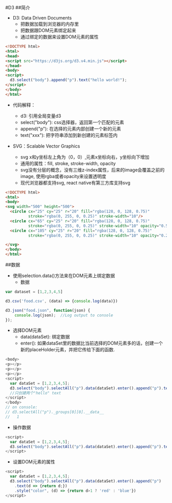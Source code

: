 #D3
##简介
* D3: Data Driven Documents
    * 把数据加载到浏览器的内存里
    * 把数据跟DOM元素绑定起来
    * 通过绑定的数据来设置DOM元素的属性 
```html
<!DOCTYPE html>
<html>
<head>
<script src="https://d3js.org/d3.v4.min.js"></script>
</head>
<body>
<script>
  d3.select("body").append("p").text("hello world!");
</script>
</body>
</html>
```
* 代码解释：
    * d3: 引用全局变量d3
    * select("body"): css选择器，返回第一个匹配的元素
    * append("p"): 在选择的元素内部创建一个新的元素
    * text("xxx"): 把字符串添加到新创建的元素标签内
       
* SVG：Scalable Vector Graphics
    * svg x和y坐标左上角为（0，0）,元素x坐标向右，y坐标向下增加
    * 通用的属性：fill, stroke, stroke-width, opacity
    * svg没有分层的概念，没有三维z-index属性，后来的image会覆盖之前的image, 使用rgba或者opacity来设置透明度
    * 现代浏览器都支持svg, react native有第三方库支持svg
```html
<!DOCTYPE html>
<html>
<body>
<svg width="500" height="500">
  <circle cx="25" cy="25" r="20" fill="rgba(128, 0, 128, 0.75)"
          stroke="rgba(0, 255, 0, 0.25)" stroke-width="10"/>
  <circle cx="65" cy="25" r="20" fill="rgba(128, 0, 128, 0.75)"
          stroke="rgba(0, 255, 0, 0.25)" stroke-width="10" opacity="0.5"/>
  <circle cx="105" cy="25" r="20" fill="rgba(128, 0, 128, 0.75)"
          stroke="rgba(0, 255, 0, 0.25)" stroke-width="10" opacity="0.2"/>

</svg>
</body>
</html>
```
##数据
* 使用selection.data()方法来在DOM元素上绑定数据
    * 数据
```javascript
var dataset = [1,2,3,4,5]
```
```javascript
d3.csv('food.csv', (data) => {console.log(data)})
```
```javascript
d3.json("food.json", function(json) {
    console.log(json);  //Log output to console
});
```
* 选择DOM元素
    * data(dataSet): 绑定数据
    * enter(): 如果dataSet里的数据比当前选择的DOM元素多的话，创建一个新的placeHolder元素，并把它传给下面的函数.
```javascript
<body>
<p></p>
<p></p>
<p></p>
<script>
  var dataSet = [1,2,3,4,5];
  d3.select("body").selectAll("p").data(dataSet).enter().append("p").text("hello");
  //只创建两个"hello" text
</script>
</body>
// on console:
// d3.selectAll("p")._groups[0][0].__data__
//   1
```
* 操作数据
```javascript
<script>
  var dataSet = [1,2,3,4,5];
  d3.select("body").selectAll("p").data(dataSet).enter().append("p").text(d => {return d;});
</script>
```
* 设置DOM元素的属性
```javascript
<script>
  var dataSet = [1,2,3,4,5];
  d3.select("body").selectAll("p").data(dataSet).enter().append("p")
    .text(d => {return d;})
    .style("color", (d) => {return d>1 ? 'red' : 'blue'})
</script>
```

